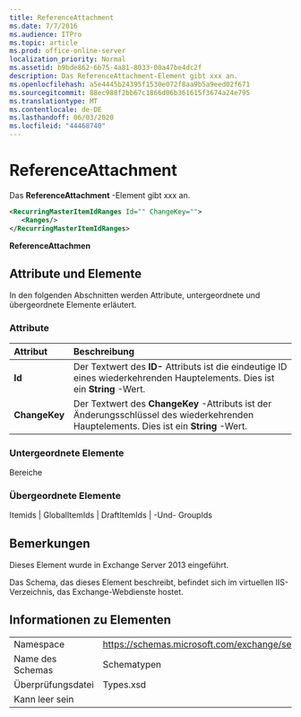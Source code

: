 ```yaml
---
title: ReferenceAttachment
ms.date: 7/7/2016
ms.audience: ITPro
ms.topic: article
ms.prod: office-online-server
localization_priority: Normal
ms.assetid: b9bde862-6b75-4a81-8033-00a47be4dc2f
description: Das ReferenceAttachment-Element gibt xxx an.
ms.openlocfilehash: a5e4445b24395f1530e072f8aa9b5a9eed02f671
ms.sourcegitcommit: 88ec988f2bb67c1866d06b361615f3674a24e795
ms.translationtype: MT
ms.contentlocale: de-DE
ms.lasthandoff: 06/03/2020
ms.locfileid: "44468740"
---
```

# <a name="referenceattachment"></a>ReferenceAttachment

Das **ReferenceAttachment** -Element gibt xxx an. 
  
```XML
<RecurringMasterItemIdRanges Id="" ChangeKey="">
   <Ranges/>
</RecurringMasterItemIdRanges>
```

 **ReferenceAttachmen**
## <a name="attributes-and-elements"></a>Attribute und Elemente

In den folgenden Abschnitten werden Attribute, untergeordnete und übergeordnete Elemente erläutert.
  
### <a name="attributes"></a>Attribute

|**Attribut**|**Beschreibung**|
|:-----|:-----|
|**Id** <br/> |Der Textwert des **ID-** Attributs ist die eindeutige ID eines wiederkehrenden Hauptelements. Dies ist ein **String** -Wert.  <br/> |
|**ChangeKey** <br/> |Der Textwert des **ChangeKey** -Attributs ist der Änderungsschlüssel des wiederkehrenden Hauptelements. Dies ist ein **String** -Wert.  <br/> |
   
### <a name="child-elements"></a>Untergeordnete Elemente

Bereiche
  
### <a name="parent-elements"></a>Übergeordnete Elemente

Itemids | GlobalItemIds | DraftItemIds | -Und- GroupIds
  
## <a name="remarks"></a>Bemerkungen

Dieses Element wurde in Exchange Server 2013 eingeführt.
  
Das Schema, das dieses Element beschreibt, befindet sich im virtuellen IIS-Verzeichnis, das Exchange-Webdienste hostet.
  
## <a name="element-information"></a>Informationen zu Elementen

|||
|:-----|:-----|
|Namespace  <br/> |https://schemas.microsoft.com/exchange/services/2006/types  <br/> |
|Name des Schemas  <br/> |Schematypen  <br/> |
|Überprüfungsdatei  <br/> |Types.xsd  <br/> |
|Kann leer sein  <br/> ||
   

